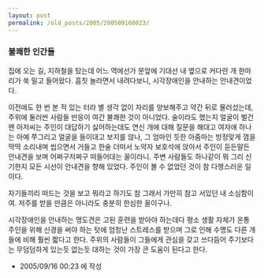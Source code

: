 ```yaml
---
layout: post
permalink: /old_posts/2005/200509160023/
---
```


### 불쾌한 인간들

집에 오는 길, 지하철을 탔는데
어느 역에선가 문앞에 기대선 내 옆으로 커다란 개 한마리가 쑥 밀고 들어왔다.
흠칫 놀라면서 내려다보니, 시각장애인을 안내하는 안내견이었다.

이전에도 한 번 본 적 있는 터라 별 생각 없이 자리를 양보해주고 약간 뒤로 물러섰는데,
주위에 둘러싼 사람들 반응이 여간 불쾌한 것이 아니었다.
술이라도 했는지 얼굴이 벌건 왠 아저씨는
주인이 대답하기 싫어하는데도 연신 개에 대해 질문을 해대고
여자애 하나는 아예 쭈그리고 얼굴을 들이대고 보지를 않나,
그 엄마인 듯한 아줌마는 방정맞게 껌을 딱딱 소리내며 씹으면서 거들고
한술 더떠서 노약자 보호석에 앉아서 주인이 듣든말든 안내견을 보며 어쩌구저쩌구 떠들어대는 꼴이라니.
주변 사람들도 하나같이 뭐 그리 신기한지 모든 시선이 안내견을 향해 있었다. 
주인이 볼 수 없었던 것이 참 다행스러운 일이다.

자기들끼리 떠드는 것을 보고 뭐라고 하기도 참 그래서 가만히 참고 서있던 내 소심함이여.
저주를 받을 만큼은 아니라도 충분히 한심한 꼴이구나.


시각장애인을 안내하는 맹도견은 고된 훈련을 받아야 하는데다 
평소 생활 자체가 온통 주인을 위해 신경을 써야 하는 탓에 
엄청난 스트레스를 받으며 그로 인해 수명도 다른 개들에 비해 훨씬 짧다고 한다.
주위의 사람들이 그들에게 관심을 갖고 쓰다듬어 주기보다는
무덤덤하게 있는듯 없는듯 대하는 것이 가장 큰 도움이 된다고 한다.




- 2005/09/16 00:23 에 작성